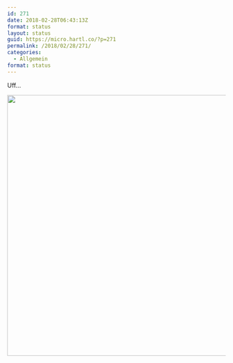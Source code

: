 ```yaml
---
id: 271
date: 2018-02-28T06:43:13Z
format: status
layout: status
guid: https://micro.hartl.co/?p=271
permalink: /2018/02/28/271/
categories:
  - Allgemein
format: status
---
```

Uff&#8230;

<img src="https://micro.hartl.co/wp-content/uploads/2018/02/a7755700b79c4b64b1d8dedcbbd875a1.jpg" width="600" height="600" />